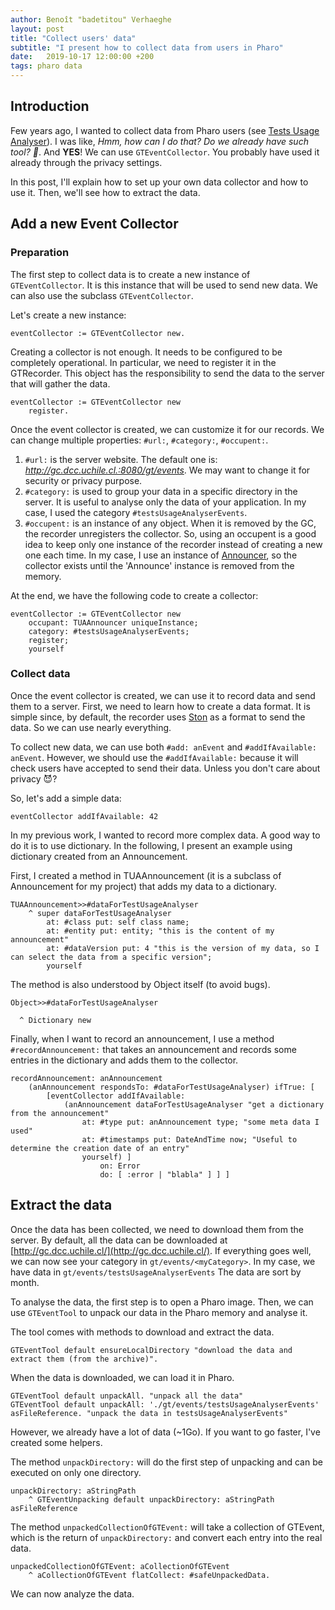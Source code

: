 ```yaml
---
author: Benoît "badetitou" Verhaeghe
layout: post
title: "Collect users' data"
subtitle: "I present how to collect data from users in Pharo"
date:   2019-10-17 12:00:00 +200
tags: pharo data
---
```


## Introduction

Few years ago, I wanted to collect data from Pharo users (see [Tests Usage Analyser](/projects/TUA/TUA)).
I was like, _Hmm, how can I do that? Do we already have such tool? :thinking:_.
And **YES**!
We can use ``GTEventCollector``.
You probably have used it already through the privacy settings.

In this post, I'll explain how to set up your own data collector and how to use it.
Then, we'll see how to extract the data.

## Add a new Event Collector

### Preparation

The first step to collect data is to create a new instance of `GTEventCollector`.
It is this instance that will be used to send new data.
We can also use the subclass `GTEventCollector`.

Let's create a new instance:

```st
eventCollector := GTEventCollector new.
```

Creating a collector is not enough.
It needs to be configured to be completely operational.
In particular, we need to register it in the GTRecorder.
This object has the responsibility to send the data to the server that will gather the data.

```st
eventCollector := GTEventCollector new
    register.
```

Once the event collector is created, we can customize it for our records.
We can change multiple properties: `#url:`, `#category:`, `#occupent:`.

1. `#url:` is the server website. The default one is: _http://gc.dcc.uchile.cl.:8080/gt/events_. We may want to change it for security or privacy purpose.
2. `#category:` is used to group your data in a specific directory in the server. It is useful to analyse only the data of your application. In my case, I used the category `#testsUsageAnalyserEvents`.
3. `#occupent:` is an instance of any object. When it is removed by the GC, the recorder unregisters the collector. So, using an occupent is a good idea to keep only one instance of the recorder instead of creating a new one each time. In my case, I use an instance of [Announcer](https://github.com/pharo-open-documentation/pharo-wiki/blob/master/PharoProjects/Announcer.md), so the collector exists until the 'Announce' instance is removed from the memory.

At the end, we have the following code to create a collector:

```st
eventCollector := GTEventCollector new
    occupant: TUAAnnouncer uniqueInstance;
    category: #testsUsageAnalyserEvents;
    register;
    yourself
```

### Collect data

Once the event collector is created, we can use it to record data and send them to a server.
First, we need to learn how to create a data format.
It is simple since, by default, the recorder uses [Ston](https://github.com/pharo-open-documentation/pharo-wiki/blob/master/ExternalProjects/Export/JSON.md) as a format to send the data.
So we can use nearly everything.

To collect new data, we can use both `#add: anEvent` and `#addIfAvailable: anEvent`.
However, we should use the `#addIfAvailable:` because it will check users have accepted to send their data.
Unless you don't care about privacy :smiling_imp:?

So, let's add a simple data:

```st
eventCollector addIfAvailable: 42
```

In my previous work, I wanted to record more complex data.
A good way to do it is to use dictionary.
In the following, I present an example using dictionary created from an Announcement.

First, I created a method in TUAAnnouncement (it is a subclass of Announcement for my project) that adds my data to a dictionary.

```st
TUAAnnouncement>>#dataForTestUsageAnalyser
    ^ super dataForTestUsageAnalyser
        at: #class put: self class name;
        at: #entity put: entity; "this is the content of my announcement"
        at: #dataVersion put: 4 "this is the version of my data, so I can select the data from a specific version";
        yourself
```

The method is also understood by Object itself (to avoid bugs).

```st
Object>>#dataForTestUsageAnalyser

  ^ Dictionary new
```

Finally, when I want to record an announcement, I use a method `#recordAnnouncement:` that takes an announcement and records some entries in the dictionary and adds them to the collector.

```st
recordAnnouncement: anAnnouncement
    (anAnnouncement respondsTo: #dataForTestUsageAnalyser) ifTrue: [
        [eventCollector addIfAvailable:
            (anAnnouncement dataForTestUsageAnalyser "get a dictionary from the announcement"
                at: #type put: anAnnouncement type; "some meta data I used"
                at: #timestamps put: DateAndTime now; "Useful to determine the creation date of an entry"
                yourself) ]
                    on: Error
                    do: [ :error | "blabla" ] ] ]
```

## Extract the data

Once the data has been collected, we need to download them from the server.
By default, all the data can be downloaded at [http://gc.dcc.uchile.cl/](http://gc.dcc.uchile.cl/).
If everything goes well, we can now see your category in ``gt/events/<myCategory>``.
In my case, we have data in `gt/events/testsUsageAnalyserEvents`
The data are sort by month.

To analyse the data, the first step is to open a Pharo image.
Then, we can use `GTEventTool` to unpack our data in the Pharo memory and analyse it.

The tool comes with methods to download and extract the data.

```st
GTEventTool default ensureLocalDirectory "download the data and extract them (from the archive)".
```

When the data is downloaded, we can load it in Pharo.

```st
GTEventTool default unpackAll. "unpack all the data"
GTEventTool default unpackAll: './gt/events/testsUsageAnalyserEvents' asFileReference. "unpack the data in testsUsageAnalyserEvents"
```

However, we already have a lot of data (~1Go).
If you want to go faster, I've created some helpers.

The method ``unpackDirectory:`` will do the first step of unpacking and can be executed on only one directory.

```st
unpackDirectory: aStringPath
    ^ GTEventUnpacking default unpackDirectory: aStringPath asFileReference
```

The method ``unpackedCollectionOfGTEvent:`` will take a collection of GTEvent, which is the return of `unpackDirectory:` and convert each entry into the real data.

```st
unpackedCollectionOfGTEvent: aCollectionOfGTEvent
    ^ aCollectionOfGTEvent flatCollect: #safeUnpackedData.
```

We can now analyze the data.
